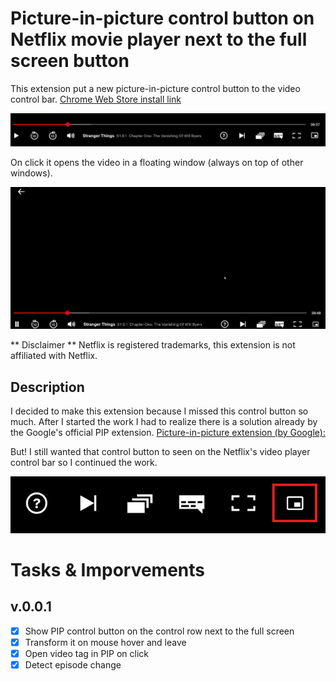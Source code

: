 # Picture-in-picture control button on Netflix movie player next to the full screen button
This extension put a new picture-in-picture control button to the video control bar. [Chrome Web Store install link](https://chrome.google.com/webstore/detail/netflix-picture-in-pictur/jkmakgpojigahjdalffbkimpnpabelio)

![Screenshot](resources/Capture.PNG)

On click it opens the video in a floating window (always on top of other windows).

![Screenrecord](resources/capture.gif)

** Disclaimer ** Netflix is registered trademarks, this extension is not affiliated with Netflix.

## Description
I decided to make this extension because I missed this control button so much. After I started the work I had to realize there is a solution already by the Google's official PIP extension. [Picture-in-picture extension (by Google):](https://chrome.google.com/webstore/detail/picture-in-picture-extens/hkgfoiooedgoejojocmhlaklaeopbecg)

But! I still wanted that control button to seen on the Netflix's video player control bar so I continued the work.

![Screenshot2](resources/capture2.png)

# Tasks & Imporvements

## v.0.0.1
- [X] Show PIP control button on the control row next to the full screen
- [X] Transform it on mouse hover and leave
- [X] Open video tag in PIP on click
- [X] Detect episode change

